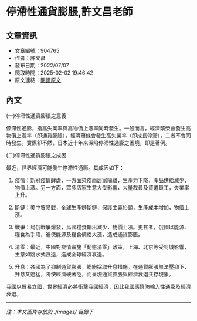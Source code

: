 # 停滯性通貨膨脹,許文昌老師

## 文章資訊
- 文章編號：904765
- 作者：許文昌
- 發布日期：2022/07/07
- 爬取時間：2025-02-02 19:46:42
- 原文連結：[閱讀原文](https://real-estate.get.com.tw/Columns/detail.aspx?no=904765)

## 內文
(一)停滯性通貨膨脹之意義：

停滯性通膨，指高失業率與高物價上漲率同時發生。一般而言，經濟繁榮會發生高物價上漲率（即通貨膨脹），經濟蕭條會發生高失業率（即成長停滯），二者不會同時發生。實際卻不然，日本近十年來深陷停滯性通膨之困境，即是著例。

(二)停滯性通貨膨脹之成因：

最近，世界經濟可能發生停滯性通膨。其成因如下：

1. 疫情：新冠疫情肆虐，一方面染疫而居家隔離，生產力下降，產品供給減少，物價上漲。另一方面，眾多店家生意大受影響，大量裁員及資遣員工，失業率上升。

2. 斷鏈：美中貿易戰，全球生產鏈斷鏈，保護主義抬頭，生產成本增加，物價上漲。

3. 戰爭：烏俄戰爭爆發，烏國糧食輸出減少，物價上漲。更甚者，俄國以能源、糧食為手段，迫使能源及糧食價格大漲，造成通貨膨脹。

4. 清零：最近，中國對疫情實施「動態清零」政策，上海、北京等受封城影響，生意如跳水式衰退，造成全球經濟衰退。

5. 升息：各國為了抑制通貨膨脹，紛紛採取升息措施。在通貨膨脹無法壓抑下，升息又過猛，將使經濟硬著陸，而呈現通貨膨脹與經濟衰退共存現象。

我國以貿易立國，世界經濟必將衝擊我國經濟，因此我國應慎防輸入性通膨及經濟衰退。

---
*注：本文圖片存放於 ./images/ 目錄下*
